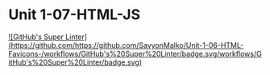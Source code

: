 # Unit 1-07-HTML-JS 
[![GitHub's Super Linter]
 (https://github.com/https://github.com/SavyonMalko/Unit-1-06-HTML-Favicons-/workflows/GitHub's%20Super%20Linter/badge.svg/workflows/GitHub's%20Super%20Linter/badge.svg)](https://github.com/[https://github.com/SavyonMalko/Unit-1-06-HTML-Favicons-/workflows/GitHub's%20Super%20Linter/badge.svg]/actions)
